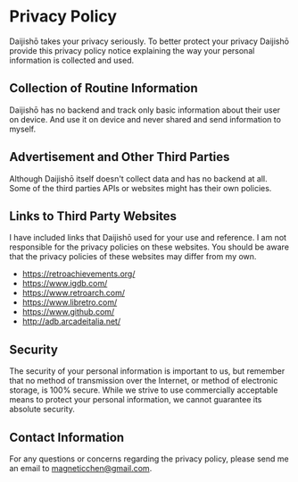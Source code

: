 # Privacy Policy

Daijishō takes your privacy seriously. To better protect your privacy Daijishō provide this privacy policy notice explaining the way your personal information is collected and used.

## Collection of Routine Information

Daijishō has no backend and track only basic information about their user on device. And use it on device and never shared and send information to myself.

## Advertisement and Other Third Parties

Although Daijishō itself doesn't collect data and has no backend at all. Some of the third parties APIs or websites might has their own policies.


## Links to Third Party Websites

I have included links that Daijishō used for your use and reference. I am not responsible for the privacy policies on these websites. You should be aware that the privacy policies of these websites may differ from my own.
 - https://retroachievements.org/
 - https://www.igdb.com/
 - https://www.retroarch.com/
 - https://www.libretro.com/
 - https://www.github.com/
 - http://adb.arcadeitalia.net/

## Security

The security of your personal information is important to us, but remember that no method of transmission over the Internet, or method of electronic storage, is 100% secure. While we strive to use commercially acceptable means to protect your personal information, we cannot guarantee its absolute security.


## Contact Information

For any questions or concerns regarding the privacy policy, please send me an email to magneticchen@gmail.com.
